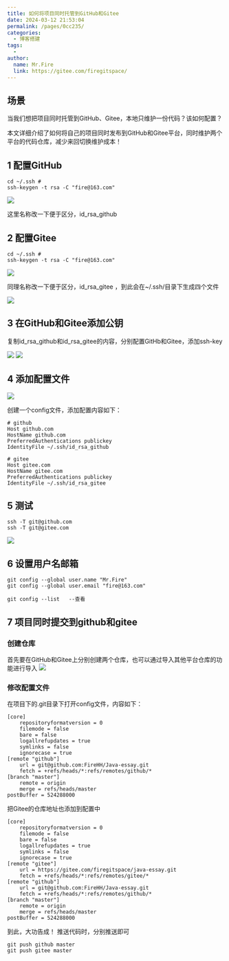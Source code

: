 ```yaml
---
title: 如何将项目同时托管到GitHub和Gitee
date: 2024-03-12 21:53:04
permalink: /pages/0cc235/
categories:
  - 博客搭建
tags:
  - 
author: 
  name: Mr.Fire
  link: https://gitee.com/firegitspace/
---
```



## 场景
当我们想把项目同时托管到GitHub、Gitee，本地只维护一份代码？该如何配置？


本文详细介绍了如何将自己的项目同时发布到GitHub和Gitee平台，同时维护两个平台的代码仓库，减少来回切换维护成本！

<!-- more -->

## 1 配置GitHub

```shell
cd ~/.ssh #
ssh-keygen -t rsa -C "fire@163.com"
```
![](https://fire-repository.oss-cn-beijing.aliyuncs.com/img/240311/1.png)

这里名称改一下便于区分，id_rsa_github

## 2 配置Gitee

```shell
cd ~/.ssh #
ssh-keygen -t rsa -C "fire@163.com"
```
![](https://fire-repository.oss-cn-beijing.aliyuncs.com/img/240311/2.png)

同理名称改一下便于区分，id_rsa_gitee ，到此会在~/.ssh/目录下生成四个文件

![](https://fire-repository.oss-cn-beijing.aliyuncs.com/img/240311/3.png)


## 3 在GitHub和Gitee添加公钥

复制id_rsa_github和id_rsa_gitee的内容，分别配置GitHb和Gitee，添加ssh-key

![](https://fire-repository.oss-cn-beijing.aliyuncs.com/img/240311/4.png)
![](https://fire-repository.oss-cn-beijing.aliyuncs.com/img/240311/5.png)

## 4 添加配置文件
![](https://fire-repository.oss-cn-beijing.aliyuncs.com/img/240311/8.png)

创建一个config文件，添加配置内容如下：

```shell
# github
Host github.com
HostName github.com
PreferredAuthentications publickey
IdentityFile ~/.ssh/id_rsa_github

# gitee
Host gitee.com
HostName gitee.com
PreferredAuthentications publickey
IdentityFile ~/.ssh/id_rsa_gitee

```

## 5 测试
```shell
ssh -T git@github.com
ssh -T git@gitee.com
```
![](https://fire-repository.oss-cn-beijing.aliyuncs.com/img/240311/7.png)

## 6 设置用户名邮箱
```shell
git config --global user.name "Mr.Fire"
git config --global user.email "fire@163.com"

git config --list   --查看
```

## 7 项目同时提交到github和gitee

### 创建仓库
首先要在GitHub和Gitee上分别创建两个仓库，也可以通过导入其他平台仓库的功能进行导入
![](https://fire-repository.oss-cn-beijing.aliyuncs.com/img/240311/9.png)

### 修改配置文件
在项目下的.git目录下打开config文件，内容如下：
```shell
[core]
	repositoryformatversion = 0
	filemode = false
	bare = false
	logallrefupdates = true
	symlinks = false
	ignorecase = true
[remote "github"]
	url = git@github.com:FireHH/Java-essay.git
	fetch = +refs/heads/*:refs/remotes/github/*
[branch "master"]
	remote = origin
	merge = refs/heads/master
postBuffer = 524288000
```

把Gitee的仓库地址也添加到配置中
```shell
[core]
	repositoryformatversion = 0
	filemode = false
	bare = false
	logallrefupdates = true
	symlinks = false
	ignorecase = true
[remote "gitee"]
	url = https://gitee.com/firegitspace/java-essay.git
	fetch = +refs/heads/*:refs/remotes/gitee/*
[remote "github"]
	url = git@github.com:FireHH/Java-essay.git
	fetch = +refs/heads/*:refs/remotes/github/*
[branch "master"]
	remote = origin
	merge = refs/heads/master
postBuffer = 524288000
```

到此，大功告成！ 推送代码时，分别推送即可
```shell
git push github master
git push gitee master
```





